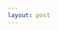 ```yaml
---
layout: post
---
```


<div id="stats-container"></div>

<script>
// Fetch data from your JSON endpoint
fetch('{{ "/recipes.json" | relative_url }}')
    .then(response => response.json())
    .then(data => {
        // Process and display the data on the stats page
        displayStats(data);
    })
    .catch(error => console.error('Error fetching data:', error));

// Function to display stats on the page
function displayStats(data) {
    const statsContainer = document.getElementById('stats-container');
    
    // Display total recipe count
    statsContainer.innerHTML += `<p>Total Recipes: ${data.recipeCount}</p>`;
}
</script